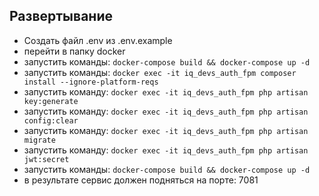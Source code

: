 ## Развертывание

- Создать файл .env из .env.example
- перейти в папку docker
- запустить команды: ```docker-compose build && docker-compose up -d```
- запустить команды: ```docker exec -it iq_devs_auth_fpm composer install --ignore-platform-reqs```
- запустить команду: ```docker exec -it iq_devs_auth_fpm php artisan key:generate```
- запустить команду: ```docker exec -it iq_devs_auth_fpm php artisan config:clear```
- запустить команду: ```docker exec -it iq_devs_auth_fpm php artisan migrate```  
- запустить команду: ```docker exec -it iq_devs_auth_fpm php artisan jwt:secret```
- запустить команды: ```docker-compose build && docker-compose up -d```  
- в результате сервис должен подняться на порте: 7081



